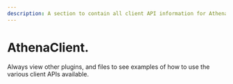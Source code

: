 ```yaml
---
description: A section to contain all client API information for Athena.
---
```


# AthenaClient.

Always view other plugins, and files to see examples of how to use the various client APIs available.

